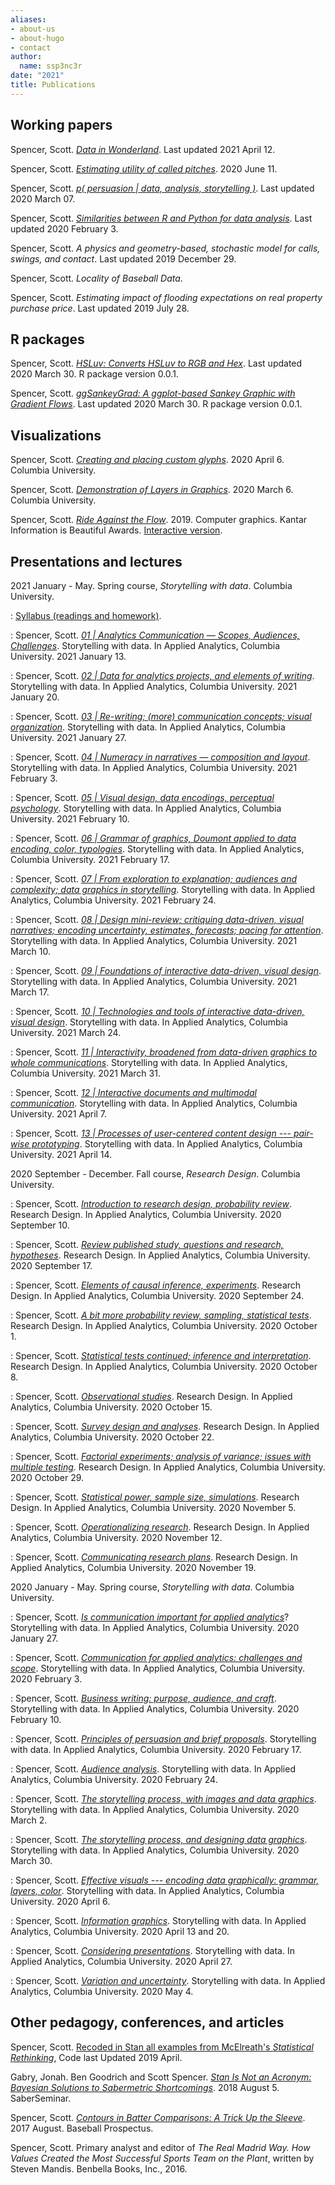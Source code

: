 ```yaml
---
aliases:
- about-us
- about-hugo
- contact
author:
  name: ssp3nc3r
date: "2021"
title: Publications
---
```


## Working papers

Spencer, Scott. [_Data in Wonderland_](https://ssp3nc3r.github.io/data_in_wonderland). Last updated 2021 April 12.

Spencer, Scott. [_Estimating utility of called pitches_](https://ssp3nc3r.github.io/publications/pitch-utility.html). 2020 June 11.

Spencer, Scott. [_p( persuasion | data, analysis, storytelling )_](Spencer-2020-persuasion-data-analysis-storytelling.pdf). Last updated 2020 March 07.

Spencer, Scott. [_Similarities between R and Python for data analysis_](Spencer-2020-r-python-similarities.html). Last updated 2020 February 3.

Spencer, Scott. _A physics and geometry-based, stochastic model for calls, swings, and contact_. Last updated 2019 December 29.

Spencer, Scott. _Locality of Baseball Data_.

Spencer, Scott. _Estimating impact of flooding expectations on real property purchase price_. Last updated 2019 July 28.

## R packages

Spencer, Scott. [_HSLuv: Converts HSLuv to RGB and Hex_](https://github.com/ssp3nc3r/hsluv-rcpp). Last updated 2020 March 30. R package version 0.0.1.

Spencer, Scott. [_ggSankeyGrad: A ggplot-based Sankey Graphic with Gradient Flows_](https://github.com/ssp3nc3r/ggSankeyGrad). Last updated 2020 March 30. R package version 0.0.1.

## Visualizations

Spencer, Scott. [_Creating and placing custom glyphs_](Spencer-2020-creating-and-placing-custom-glyphs.pdf). 2020 April 6. Columbia University.

Spencer, Scott. [_Demonstration of Layers in Graphics_](Spencer-2020-Demonstration-of-layers-in-graphics.pdf). 2020 March 6. Columbia University.

Spencer, Scott. [_Ride Against the Flow_](https://www.informationisbeautifulawards.com/showcase/4367-ride-against-the-flow). 2019. Computer graphics. Kantar Information is Beautiful Awards. [Interactive version](citibike-interactive-graphic.html).

## Presentations and lectures

2021 January - May. Spring course, _Storytelling with data_. Columbia University.

: [Syllabus (readings and homework)](Spencer-2021-spring-storytelling-syllabus.html).

: Spencer, Scott. [_01 | Analytics Communication — Scopes, Audiences, Challenges_](Spencer-2021-spring-storytelling-lecture01.pdf). Storytelling with data. In Applied Analytics, Columbia University. 2021 January 13.

: Spencer, Scott. [_02 | Data for analytics projects, and elements of writing_](Spencer-2021-spring-storytelling-lecture02.pdf). Storytelling with data. In Applied Analytics, Columbia University. 2021 January 20.

: Spencer, Scott. [_03 | Re-writing; (more) communication concepts; visual organization_](Spencer-2021-spring-storytelling-lecture03.pdf). Storytelling with data. In Applied Analytics, Columbia University. 2021 January 27.

: Spencer, Scott. [_04 | Numeracy in narratives — composition and layout_](Spencer-2021-spring-storytelling-lecture04.pdf). Storytelling with data. In Applied Analytics, Columbia University. 2021 February 3.

: Spencer, Scott. [_05 | Visual design, data encodings, perceptual psychology_](Spencer-2021-spring-storytelling-lecture05.pdf). Storytelling with data. In Applied Analytics, Columbia University. 2021 February 10.

: Spencer, Scott. [_06 | Grammar of graphics, Doumont applied to data encoding, color, typologies_](Spencer-2021-spring-storytelling-lecture06.pdf). Storytelling with data. In Applied Analytics, Columbia University. 2021 February 17.

: Spencer, Scott. [_07 | From exploration to explanation; audiences and complexity; data graphics in storytelling_](Spencer-2021-spring-storytelling-lecture07.pdf). Storytelling with data. In Applied Analytics, Columbia University. 2021 February 24.

: Spencer, Scott. [_08 | Design mini-review; critiquing data-driven, visual narratives; encoding uncertainty, estimates, forecasts; pacing for attention_](Spencer-2021-spring-storytelling-lecture08.pdf). Storytelling with data. In Applied Analytics, Columbia University. 2021 March 10.

: Spencer, Scott. [_09 | Foundations of interactive data-driven, visual design_](Spencer-2021-spring-storytelling-lecture09.pdf). Storytelling with data. In Applied Analytics, Columbia University. 2021 March 17.

: Spencer, Scott. [_10 | Technologies and tools of interactive data-driven, visual design_](Spencer-2021-spring-storytelling-lecture10.pdf). Storytelling with data. In Applied Analytics, Columbia University. 2021 March 24.

: Spencer, Scott. [_11 | Interactivity, broadened from data-driven graphics to whole communications_](Spencer-2021-spring-storytelling-lecture11.pdf). Storytelling with data. In Applied Analytics, Columbia University. 2021 March 31.

: Spencer, Scott. [_12 | Interactive documents and multimodal communication_](Spencer-2021-spring-storytelling-lecture12.pdf). Storytelling with data. In Applied Analytics, Columbia University. 2021 April 7.

: Spencer, Scott. [_13 | Processes of user-centered content design --- pair-wise prototyping_](Spencer-2021-spring-storytelling-lecture13.pdf). Storytelling with data. In Applied Analytics, Columbia University. 2021 April 14.

2020 September - December. Fall course, _Research Design_. Columbia University.

: Spencer, Scott. [_Introduction to research design, probability review_](Spencer-2020-Columbia-Research-Design-lecture01.pdf). Research Design. In Applied Analytics, Columbia University.  2020 September 10.

: Spencer, Scott. [_Review published study, questions and research, hypotheses_](Spencer-2020-Columbia-Research-Design-lecture02.pdf). Research Design. In Applied Analytics, Columbia University.  2020 September 17.

: Spencer, Scott. [_Elements of causal inference, experiments_](Spencer-2020-Columbia-Research-Design-lecture03.pdf). Research Design. In Applied Analytics, Columbia University.  2020 September 24.

: Spencer, Scott. [_A bit more probability review, sampling, statistical tests_](Spencer-2020-Columbia-Research-Design-lecture04.pdf). Research Design. In Applied Analytics, Columbia University.  2020 October 1.

: Spencer, Scott. [_Statistical tests continued; inference and interpretation_](Spencer-2020-Columbia-Research-Design-lecture05.pdf). Research Design. In Applied Analytics, Columbia University.  2020 October 8. 

: Spencer, Scott. [_Observational studies_](Spencer-2020-Columbia-Research-Design-lecture06.pdf). Research Design. In Applied Analytics, Columbia University.  2020 October 15. 

: Spencer, Scott. [_Survey design and analyses_](Spencer-2020-Columbia-Research-Design-lecture07.pdf). Research Design. In Applied Analytics, Columbia University.  2020 October 22. 

: Spencer, Scott. [_Factorial experiments; analysis of variance; issues with multiple testing_](Spencer-2020-Columbia-Research-Design-lecture08.pdf). Research Design. In Applied Analytics, Columbia University.  2020 October 29. 

: Spencer, Scott. [_Statistical power, sample size, simulations_](Spencer-2020-Columbia-Research-Design-lecture09.pdf). Research Design. In Applied Analytics, Columbia University.  2020 November 5. 

: Spencer, Scott. [_Operationalizing research_](Spencer-2020-Columbia-Research-Design-lecture10.pdf). Research Design. In Applied Analytics, Columbia University.  2020 November 12. 

: Spencer, Scott. [_Communicating research plans_](Spencer-2020-Columbia-Research-Design-lecture11.pdf). Research Design. In Applied Analytics, Columbia University.  2020 November 19. 

2020 January - May. Spring course, _Storytelling with data_. Columbia University.

: Spencer, Scott. [_Is communication important for applied analytics_](Spencer-2020-Columbia-Storytelling-lecture01.pdf)? Storytelling with data. In Applied Analytics, Columbia University.  2020 January 27.

: Spencer, Scott. [_Communication for applied analytics: challenges and scope_](Spencer-2020-Columbia-Storytelling-lecture02.pdf). Storytelling with data. In Applied Analytics, Columbia University. 2020 February 3. 

: Spencer, Scott. [_Business writing: purpose, audience, and craft_](Spencer-2020-Columbia-Storytelling-lecture03.pdf). Storytelling with data. In Applied Analytics, Columbia University. 2020 February 10.

: Spencer, Scott. [_Principles of persuasion and brief proposals_](Spencer-2020-Columbia-Storytelling-lecture04.pdf). Storytelling with data. In Applied Analytics, Columbia University. 2020 February 17.

: Spencer, Scott. [_Audience analysis_](Spencer-2020-Columbia-Storytelling-lecture05.pdf). Storytelling with data. In Applied Analytics, Columbia University.  2020 February 24.

: Spencer, Scott. [_The storytelling process, with images and data graphics_](Spencer-2020-Columbia-Storytelling-lecture06.pdf). Storytelling with data. In Applied Analytics, Columbia University. 2020 March 2.

: Spencer, Scott. [_The storytelling process, and designing data graphics_](Spencer-2020-Columbia-Storytelling-lecture07.pdf). Storytelling with data. In Applied Analytics, Columbia University. 2020 March 30.

: Spencer, Scott. [_Effective visuals --- encoding data graphically: grammar, layers, color_](Spencer-2020-Columbia-Storytelling-lecture08.pdf). Storytelling with data. In Applied Analytics, Columbia University. 2020 April 6.

: Spencer, Scott. [_Information graphics_](Spencer-2020-Columbia-Storytelling-lecture09.pdf). Storytelling with data. In Applied Analytics, Columbia University. 2020 April 13 and 20.

: Spencer, Scott. [_Considering presentations_](Spencer-2020-Columbia-Storytelling-lecture10.pdf). Storytelling with data. In Applied Analytics, Columbia University. 2020 April 27.

: Spencer, Scott. [_Variation and uncertainty_](Spencer-2020-Columbia-Storytelling-lecture11.pdf). Storytelling with data. In Applied Analytics, Columbia University. 2020 May 4.

## Other pedagogy, conferences, and articles

Spencer, Scott. [Recoded in Stan all examples from McElreath's _Statistical Rethinking_](https://github.com/ssp3nc3r/rethinking), Code last Updated 2019 April.

Gabry, Jonah. Ben Goodrich and Scott Spencer. [_Stan Is Not an Acronym: Bayesian Solutions to Sabermetric Shortcomings_](SaberSeminar2018.html). 2018 August 5. SaberSeminar.

Spencer, Scott. [_Contours in Batter Comparisons: A Trick Up the Sleeve_](https://www.baseballprospectus.com/news/article/32453/contours-in-batter-comparisons-a-trick-up-the-sleeve/). 2017 August. Baseball Prospectus.

Spencer, Scott. Primary analyst and editor of _The Real Madrid Way. How Values Created the Most Successful Sports Team on the Plant_, written by Steven Mandis. Benbella Books, Inc., 2016.

